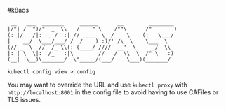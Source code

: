 #k8aos

```
 __   ___  _______     ______      __        ________
|/"| /  ")/"  _  \\   /    " \    /""\      /"       )
(: |/   /|:  _ /  :| // ____  \  /    \    (:   \___/
|    __/  \___/___/ /  /    ) :)/' /\  \    \___  \
(// _  \  //  /_ \\(: (____/ ////  __'  \    __/  \\
|: | \  \|:  /_   :|\        //   /  \\  \  /" \   :)
(__|  \__)\_______/  \"_____/(___/    \___)(_______/

```

`kubectl config view > config`

You may want to override the URL and use `kubectl proxy` with `http://localhost:8001` in the config file
to avoid having to use CAFiles or TLS issues.
